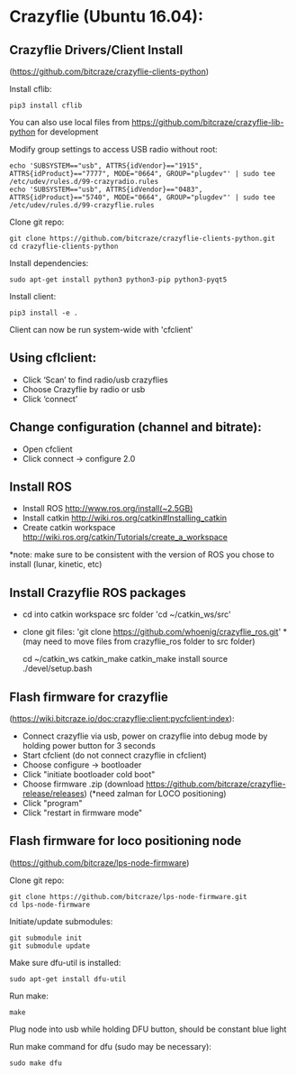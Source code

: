 Crazyflie (Ubuntu 16.04):
===================
 
Crazyflie Drivers/Client Install
-----------------------------------------
(https://github.com/bitcraze/crazyflie-clients-python) 

Install cflib:

	pip3 install cflib
	
You can also use local files from https://github.com/bitcraze/crazyflie-lib-python for development
	
Modify group settings to access USB radio without root:

	echo 'SUBSYSTEM=="usb", ATTRS{idVendor}=="1915", ATTRS{idProduct}=="7777", MODE="0664", GROUP="plugdev"' | sudo tee /etc/udev/rules.d/99-crazyradio.rules 
	echo 'SUBSYSTEM=="usb", ATTRS{idVendor}=="0483", ATTRS{idProduct}=="5740", MODE="0664", GROUP="plugdev"' | sudo tee /etc/udev/rules.d/99-crazyflie.rules
	
Clone git repo:

	git clone https://github.com/bitcraze/crazyflie-clients-python.git
	cd crazyflie-clients-python
	
Install dependencies:

	sudo apt-get install python3 python3-pip python3-pyqt5

Install client:

	pip3 install -e .
	
Client can now be run system-wide with 'cfclient'
 
Using cflclient:
--------------------
- Click ‘Scan’ to find radio/usb crazyflies
- Choose Crazyflie by radio or usb
- Click ‘connect’
 
Change configuration (channel and bitrate):
-------------------------------
- Open cfclient
- Click connect -> configure 2.0
 
Install ROS
----------------
- Install ROS http://www.ros.org/install(~2.5GB)
- Install catkin http://wiki.ros.org/catkin#Installing_catkin 
- Create catkin workspace http://wiki.ros.org/catkin/Tutorials/create_a_workspace 

*note: make sure to be consistent with the version of ROS you chose to install (lunar, kinetic, etc)
 
Install Crazyflie ROS packages
------------------------------------------
- cd into catkin workspace src folder 'cd ~/catkin_ws/src'
- clone git files: 'git clone https://github.com/whoenig/crazyflie_ros.git' *(may need to move files from crazyflie_ros folder to src folder)

    cd ~/catkin_ws
    catkin_make
    catkin_make install
    source ./devel/setup.bash

Flash firmware for crazyflie
-----------------------------------
(https://wiki.bitcraze.io/doc:crazyflie:client:pycfclient:index):

- Connect crazyflie via usb, power on crazyflie into debug mode by holding power button for 3 seconds
- Start cfclient (do not connect crazyflie in cfclient)
- Choose configure -> bootloader
- Click "initiate bootloader cold boot"
- Choose firmware .zip (download https://github.com/bitcraze/crazyflie-release/releases) (*need zalman for LOCO positioning)
- Click "program"
- Click "restart in firmware mode"
 
Flash firmware for loco positioning node
-------------------------------------
(https://github.com/bitcraze/lps-node-firmware)

Clone git repo:

	git clone https://github.com/bitcraze/lps-node-firmware.git
	cd lps-node-firmware
	
Initiate/update submodules:

	git submodule init
	git submodule update
	
Make sure dfu-util is installed:

	sudo apt-get install dfu-util
	
Run make:

	make
	
Plug node into usb while holding DFU button, should be constant blue light

Run make command for dfu (sudo may be necessary):

	sudo make dfu
